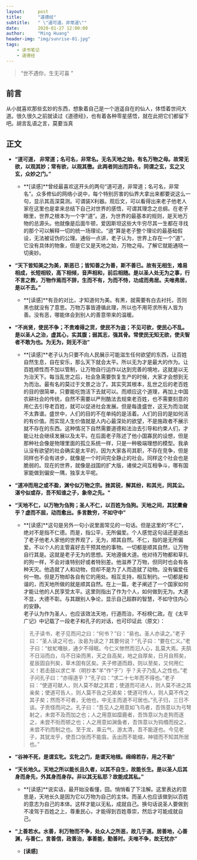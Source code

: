 ```yaml
---
layout:     post
title:      "道德经"
subtitle:   " \"道可道，非常道\""
date:       2020-01-27 12:00:00
author:     "Ming Huang"
header-img: "img/sunrise-01.jpg"
tags:
    - 读书笔记
    - 道德经
---
```


> “世不遇你，生无可喜 ”

## 前言

从小就喜欢那些玄妙的东西，想象着自己是一个逍遥自在的仙人，体悟着世间大道。很久很久之前就读过《道德经》，也有着各种零星感悟，就在此把它们都留下吧。胡言乱语之言，莫要当真

## 正文

- **“道可道， 非常道；名可名，非常名。无名天地之始，有名万物之母。故常无欲，以观其妙；常有欲，以观其徼。此两者同出而异名，同谓之玄，玄之又玄，众妙之门。”**

  - **[读感]**曾经最喜欢这开头的两句“道可道，非常道；名可名，非常名”。众多修仙的网络小说中，每个特别厉害的仙界大拿出来都要说这么一句，显示其高深莫测。可谓装X利器。观后文，可以看得出来老子他老人家在这里也是拿来总结下自己对世界的感悟，可谓其理念之总纲。在老子眼里，世界之根本为一个字“道”。道，为世界的最基本的规则，是天地万物的总源头。他就像是后面牛顿，爱因斯坦这些大牛穷尽其一生都在寻找的那个可以解释一切的统一场理论。“道”算是老子整个理论的最基础假设，无法被证伪的公理。通俗一点讲，老子认为，世界上存在一个“道”，它没有具体的物象，但是它又是天地之始，万物之母。了解它就能通晓一切奥妙。

- **“天下皆知美之为美，斯恶已；皆知善之为善，斯不善已。故有无相生，难易相成，长短相较，高下相倾，音声相和，前后相随。是以圣人处无为之事，行不言之教，万物作焉而不辞，生而不有，为而不恃，功成而弗居。夫唯弗居，是以不去。”**
 
  - **[读感]**有丑的对比，才知道何为美。有黑，就需要有白去衬托，否则黑也就没有了意思。万物万事皆遵循此理，所以也不用苛求所有人皆为善。没有恶，哪能体会到别人的善意带来的温暖。

- **“不尚贤，使民不争；不贵难得之货，使民不为盗；不见可欲，使民心不乱。是以圣人之治，虚其心，实其腹；弱其志，强其骨。常使民无知无欲，使夫智者不敢为也。为无为，则无不治”**
  
  - **[读感]**老子认为只要不向人民展示可能滋生任何欲望的东西，让百姓自然生息，自在安乐，那么天下就会太平。所以无为才是最大的作为。让百姓顺性而不加以管制，让万物自行运作以达到完善的境地，这就是以无为治天下。每当乱世之后，社会急需要恢复生产的时候，大家才会想到无为而治。最有名的莫过于文景之治了。其实究其根本，乱世之后的老百姓的目的很简单，只要能吃饱活下去就可以。而顺应这个道理，再加上中国农耕社会的传统，自然不需要以严刑酷法去规束老百姓，也不需要刻意的用仁去引导老百姓，就可以促进社会发展。但是每逢盛世，这无为而治就不太靠谱。盛世中，人们的目的不在单纯的是活着。人们的目的是如何活的有价值。而实现人生价值就是人内心最深处的欲望，不是施政者不展示就不存在的东西。这种情况下自然需要道德和法治去引导和约束人们，才能让社会继续发展以及太平。在后面老子陈述了他小国寡民的设想，但是那种社会像是物理里面的孤立系统一样，只是一种极端理想的模型。我承认没有欲望的社会确实是太平的，因为大家各司其职，不存在竞争，但是同样也不会有进步，就像是一个时间完全静止的社会。同样这个社会也是脆弱的。现在的世界，就像是战国的扩大版，诸侯之间互相争斗，哪有国家能做到偏安一隅，独享太平呢。

- **“道冲而用之或不盈，渊兮似万物之宗。挫其锐，解其纷，和其光，同其尘。湛兮似或存，吾不知谁之子，象帝之先。"**

- **“天地不仁，以万物为刍狗；圣人不仁，以百姓为刍狗。天地之间，其犹橐龠乎？虚而不屈，动而愈出。多言数穷，不如守中”**
 
  - **[读感]**这句是另外一句小说里面常见的一句话。但是这里的“不仁”，绝对不是指不仁德。而是，指公平，无所偏爱。个人感觉这句话还是道出了老子他老人家他的世界观了，无为，顺其自然。不仁，指的是无所偏爱。不以个人的主管喜好去干预其他的事物。一切都是顺其自然，让万物自行其是。这就是老子无为的思想。天地遵循大道。他对待万物都和草扎的狗一样，不会对谁特别好或者特别差。他滋养了万物，但同时也会有各种天灾。他造就了人和动物，但却不是为了人而造就了动物。没有偏爱任何一物。但是万物却各自有它的用处。相互支持，相互制约。一切都是和谐的，而天地所做的就是顺其自然。在上一篇，老子阐述了一个国家如何才能让他的人民享受太平。这里则指出了作为个人，如何做到无为。大道不显，大德不彰。与其跟别人争论，显示自己超群的智慧，不如守住内心的安静。  
  老子认为作为圣人，也应该效法天地，行道而治，不标榜仁政。在《太平广记》中记载了一段老子和孔子的对话，也可印证此（原文）：
  > 孔子读书，老子见而问之曰：“何书？”曰：“易也。圣人亦读之。”老子曰：“圣人读之可也，汝曷为读之？其要何说？”孔子曰：“要在仁义。”老子曰：“蚊虻噆肤，通夕不得眠。今仁义惨然而汩人心，乱莫大焉。夫鹄不日浴而白，乌不日染而黑，天之自高矣，地之自厚矣，日月自照矣，星辰固自列矣，草木固有区矣。夫子修道而趋，则以至矣，又何用仁义！若击鼓以求亡羊（明抄本“羊”作“子”）乎？夫子乃乱人之性也。”老子问孔子曰：“亦得道乎？”孔子曰：“求二十七年而不得也。”老子曰：“使道可献人，则人莫不献之其君；使道而可进人，则人莫不进之其亲矣；使道可告人，则人莫不告之兄弟矣；使道可传人，则人莫不传之其子矣；然而不可者，无他也，中无主而道不可居也。”孔子归，三日不谈。子贡怪而问之。孔子曰：“吾见人之用意如飞鸟者，吾饰意以为弓弩射之，未尝不及而加之也；人之用意如糜鹿者，吾饰意以为走狗而逐之，未尝不衔而顿之也；人之用意如渊鱼者，吾饰意以为钩缗而投之，未尝不钓而制之也。至于龙，乘云气，游太清，吾不能逐也。今见老子，其犹龙乎，使吾口张而不能翕，舌出而不能缩，神错而不知其所居也。”

- **“谷神不死，是谓玄牝。玄牝之门，是谓天地根。绵绵若存，用之不勤”**
- **“天长地久。天地之所以能长且久者，以其不自生，故能长生。是以圣人后其身而身先，外其身而身存。非以其无私耶？故能成其私。”**
  - **[读感]**说实话，最开始没看懂，囧。悄悄看了下注解。这里表达的意思是，天地长久是因为它以万物为自己的主体。而圣人也应该做到以百姓的意志为自己的本体。这样才能以无私，成就自己。换句话说圣人要做到不凌驾于百姓之上，尊重民心，才能得到百姓尊崇，然后才可能成就自己。

- **“上善若水。水善，利万物而不争，处众人之所恶，故几于道。居善地，心善渊，与善仁，言善信，政善治，事善能，勤善时。夫唯不争，故无忧亦”**
  - **[读感]**
